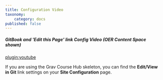 ```yaml
---
title: Configuration Video
taxonomy:
    category: docs
published: false
---
```


##### GitBook and 'Edit this Page' link Config Video (OER Content Space shown)

[plugin:youtube](https://www.youtube.com/watch?v=HVk76h5OWi8)

If you are using the Grav Course Hub skeleton, you can find the **Edit/View in Git** link settings on your **Site Configuration** page.
